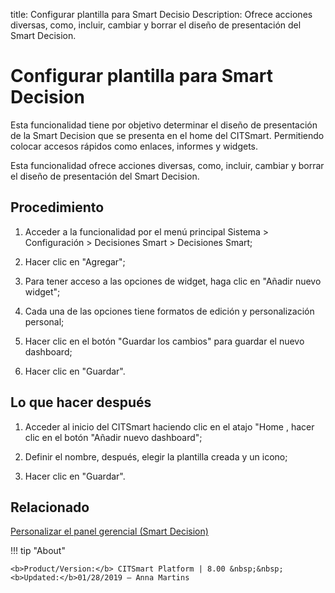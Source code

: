 title: Configurar plantilla para Smart Decisio
Description: Ofrece acciones diversas, como, incluir, cambiar y borrar el diseño de presentación del Smart Decision.
# Configurar plantilla para Smart Decision


Esta funcionalidad tiene por objetivo determinar el diseño de presentación de la
Smart Decision que se presenta en el home del CITSmart. Permitiendo colocar
accesos rápidos como enlaces, informes y widgets.

Esta funcionalidad ofrece acciones diversas, como, incluir, cambiar y borrar el
diseño de presentación del Smart Decision.

Procedimiento
-----------------

1.  Acceder a la funcionalidad por el menú principal Sistema \> Configuración \>
    Decisiones Smart \> Decisiones Smart;

2.  Hacer clic en "Agregar";

3.  Para tener acceso a las opciones de widget, haga clic en "Añadir nuevo widget";

4.  Cada una de las opciones tiene formatos de edición y personalización
    personal;

5.  Hacer clic en el botón "Guardar los cambios" para guardar el nuevo dashboard;

6.  Hacer clic en "Guardar".

Lo que hacer después
------------------------

1.  Acceder al inicio del CITSmart haciendo clic en el atajo "Home , hacer clic en el
    botón "Añadir nuevo dashboard";

2.  Definir el nombre, después, elegir la plantilla creada y un icono;

3.  Hacer clic en "Guardar".



Relacionado
-------

[Personalizar el panel gerencial (Smart Decision)](/es-es/citsmart-platform-8/additional-features/reports/create/dashboard-customize-management-panel-smart-decision.html)

!!! tip "About"

    <b>Product/Version:</b> CITSmart Platform | 8.00 &nbsp;&nbsp;
    <b>Updated:</b>01/28/2019 – Anna Martins

